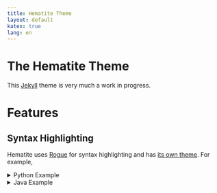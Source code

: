 ```yaml
---
title: Hematite Theme
layout: default
katex: true
lang: en
---
```


# The Hematite Theme

This [Jekyll](https://jekyllrb.com/docs/) theme is very much a work in progress.

# Features
## Syntax Highlighting

Hematite uses [Rogue](https://github.com/rouge-ruby/rouge) for syntax highlighting and
has [its own theme](https://github.com/personalizedrefrigerator/jekyll-hematite-theme/blob/main/_sass/_rogue.scss). For example,

<details markdown=1><summary>Python Example</summary>
```py
def my_function():
    if 1 == 2:
        assert False
    else:
        variable = 123.4 + 1 / 2

        # Now print something!
        print("This is Python")

if __name__ == "__main__":
    import sys
    my_function()
    sys.exit(1)
```
</details>

<details markdown=1><summary>HTML Example</summary>
```html
<!DOCTYPE html>
<html lang="en">
    <head>
        <title>Test...</title>
        <script>
            if (true || 1 || false) {
                alert(`Testing...`);
            }
            // JS Comment 1
            /* JS comment 2 */
        </script>

        <style>
            :root {
                color: red;
            }
        </style>

        <!-- An HTML comment -->
    </head>
    <body>
        <h1>Header</h1>
        <p>Paragraph</p>
    </body>
</html>
```
</details>
<details markdown=1><summary>Java Example</summary>
```java
package foo.bar;

public class Foo {
    public static void main(String[] args) {
        System.out.println("Hmm...");
    }
}
```
</details>


## Calendar Layout
Select the `calendar` layout to display a visual calendar. [Calendar layout example](example/calendar).

## Math
By including `katex: true` in a site's header, $$\KaTeX$$ can be loaded.

Write math by wrapping expressions in `$$`. For example,

```tex
### $$\KaTeX$$ example
$$\text{This}\qquad$$ is an example of $$\KaTeX$$ usage.

\\[
    f^{(n)}\left(z\right) = \frac{n!}{2\pi i} \oint_\gamma \frac{f(w)}{\left(w - z\right)^{n + 1}} dw
\\]
```

renders as
<details markdown=1><summary>Result</summary>
### $$\KaTeX$$ example
$$\text{This}\qquad$$ is an example of $$\KaTeX$$ usage.

\\[
    f^{(n)}\left(z\right) = \frac{n!}{2\pi i} \oint_\gamma \frac{f(w)}{\left(w - z\right)^{n + 1}} dw
\\]
</details>

